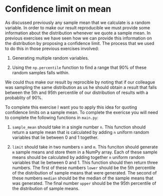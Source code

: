 # Confidence limit on mean

As discussed previously any sample mean that we calculate is a random variable.  In order to make our result reproducible we must provide some information about the distribution whenever we quote a sample mean.  In previous exercises we have seen how we can provide this information on the distribution by proposing a confidence limit.  The process that we used to do this in those previous exercises involved:

1. Generating multiple random variables.

2. Using the `np.percentile` function to find a range that 90% of these random samples falls within. 

We could thus make our result by reprocible by noting that if our colleague was sampling the same distribution as us he should obtain a result that falls between the 5th and 95th percentile of our distribution of results with a probablity of 90%.

To complete this exercise I want you to apply this idea for quoting confidence limits on a sample mean.  To complete the exericse you will need to complete the following functions in `main.py`:

1. `sample_mean` should take in a single number `n`.  This function should return a sample mean that is calculated by adding `n` uniform random variables that lie between 0 and 1 together.

2. `limit` should take in two numbers `n` and `m`.  This funciton should generate `m` sample means and store them in a NumPy array.  Each of these sample means should be calculated by adding together `n` uniform random variables that lie between 0 and 1.  This function should then return three numbers.  The first of these numbers `lower` should be the 5th percentile of the distribution of sample means that were generated.   The second of these numbers `median` should be the median of the sample means that was generated.  The final number `upper` should be the 95th percentile of the distribution of sample means.
